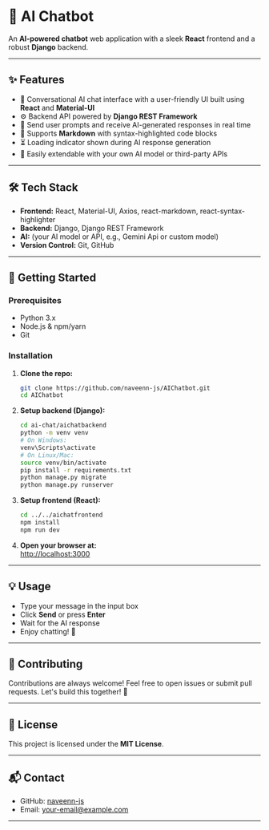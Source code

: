 # 🤖 AI Chatbot

An **AI-powered chatbot** web application with a sleek **React** frontend and a robust **Django** backend.

---

## ✨ Features

- 💬 Conversational AI chat interface with a user-friendly UI built using **React** and **Material-UI**  
- ⚙️ Backend API powered by **Django REST Framework**  
- 🚀 Send user prompts and receive AI-generated responses in real time  
- 📝 Supports **Markdown** with syntax-highlighted code blocks  
- ⏳ Loading indicator shown during AI response generation  
- 🔧 Easily extendable with your own AI model or third-party APIs  

---

## 🛠️ Tech Stack

- **Frontend:** React, Material-UI, Axios, react-markdown, react-syntax-highlighter  
- **Backend:** Django, Django REST Framework  
- **AI:** (your AI model or API, e.g., Gemini Api or custom model)  
- **Version Control:** Git, GitHub  

---

## 🚀 Getting Started

### Prerequisites

- Python 3.x  
- Node.js & npm/yarn  
- Git  

### Installation

1. **Clone the repo:**

    ```bash
    git clone https://github.com/naveenn-js/AIChatbot.git
    cd AIChatbot
    ```

2. **Setup backend (Django):**

    ```bash
    cd ai-chat/aichatbackend
    python -m venv venv
    # On Windows:
    venv\Scripts\activate
    # On Linux/Mac:
    source venv/bin/activate
    pip install -r requirements.txt
    python manage.py migrate
    python manage.py runserver
    ```

3. **Setup frontend (React):**

    ```bash
    cd ../../aichatfrontend
    npm install
    npm run dev
    ```

4. **Open your browser at:**  
   [http://localhost:3000](http://localhost:3000)

---

## 💡 Usage

- Type your message in the input box  
- Click **Send** or press **Enter**  
- Wait for the AI response  
- Enjoy chatting! 🎉

---

## 🤝 Contributing

Contributions are always welcome! Feel free to open issues or submit pull requests. Let's build this together! 🚀

---

## 📄 License

This project is licensed under the **MIT License**.

---

## 📬 Contact

- GitHub: [naveenn-js](https://github.com/naveenn-js)  
- Email: your-email@example.com  

---

